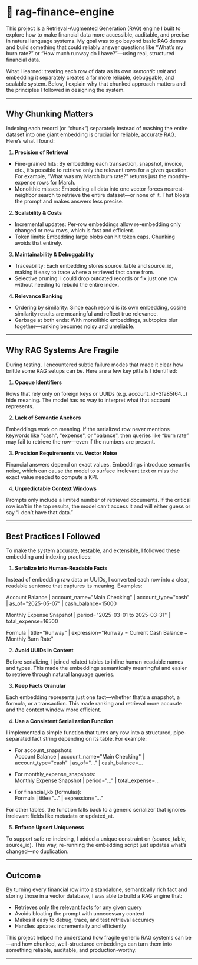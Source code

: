 # 🧠 rag-finance-engine

This project is a Retrieval-Augmented Generation (RAG) engine I built to explore how to make financial data more accessible, auditable, and precise in natural language systems. My goal was to go beyond basic RAG demos and build something that could reliably answer questions like “What’s my burn rate?” or “How much runway do I have?”—using real, structured financial data.

What I learned: treating each row of data as its own _semantic unit_ and embedding it separately creates a far more reliable, debuggable, and scalable system. Below, I explain why that chunked approach matters and the principles I followed in designing the system.

---

## Why Chunking Matters

Indexing each record (or “chunk”) separately instead of mashing the entire dataset into one giant embedding is crucial for reliable, accurate RAG. Here’s what I found:

1. **Precision of Retrieval**

-   Fine-grained hits: By embedding each transaction, snapshot, invoice, etc., it’s possible to retrieve only the relevant rows for a given question. For example, “What was my March burn rate?” returns just the monthly-expense rows for March.
-   Monolithic misses: Embedding all data into one vector forces nearest-neighbor search to retrieve the entire dataset—or none of it. That bloats the prompt and makes answers less precise.

2. **Scalability & Costs**

-   Incremental updates: Per-row embeddings allow re-embedding only changed or new rows, which is fast and efficient.
-   Token limits: Embedding large blobs can hit token caps. Chunking avoids that entirely.

3. **Maintainability & Debuggability**

-   Traceability: Each embedding stores source_table and source_id, making it easy to trace where a retrieved fact came from.
-   Selective pruning: I could drop outdated records or fix just one row without needing to rebuild the entire index.

4. **Relevance Ranking**

-   Ordering by similarity: Since each record is its own embedding, cosine similarity results are meaningful and reflect true relevance.
-   Garbage at both ends: With monolithic embeddings, subtopics blur together—ranking becomes noisy and unreliable.

---

## Why RAG Systems Are Fragile

During testing, I encountered subtle failure modes that made it clear how brittle some RAG setups can be. Here are a few key pitfalls I identified:

1. **Opaque Identifiers**

Rows that rely only on foreign keys or UUIDs (e.g. account_id=3fa85f64...) hide meaning. The model has no way to interpret what that account represents.

2. **Lack of Semantic Anchors**

Embeddings work on meaning. If the serialized row never mentions keywords like "cash", "expense", or "balance", then queries like “burn rate” may fail to retrieve the row—even if the numbers are present.

3. **Precision Requirements vs. Vector Noise**

Financial answers depend on exact values. Embeddings introduce semantic noise, which can cause the model to surface irrelevant text or miss the exact value needed to compute a KPI.

4. **Unpredictable Context Windows**

Prompts only include a limited number of retrieved documents. If the critical row isn’t in the top results, the model can’t access it and will either guess or say “I don’t have that data.”

---

## Best Practices I Followed

To make the system accurate, testable, and extensible, I followed these embedding and indexing practices:

1. **Serialize Into Human-Readable Facts**

Instead of embedding raw data or UUIDs, I converted each row into a clear, readable sentence that captures its meaning. Examples:

Account Balance | account_name="Main Checking" | account_type="cash" | as_of="2025-05-07" | cash_balance=15000

Monthly Expense Snapshot | period="2025-03-01 to 2025-03-31" | total_expense=16500

Formula | title="Runway" | expression="Runway = Current Cash Balance ÷ Monthly Burn Rate"

2. **Avoid UUIDs in Content**

Before serializing, I joined related tables to inline human-readable names and types. This made the embeddings semantically meaningful and easier to retrieve through natural language queries.

3. **Keep Facts Granular**

Each embedding represents just one fact—whether that’s a snapshot, a formula, or a transaction. This made ranking and retrieval more accurate and the context window more efficient.

4. **Use a Consistent Serialization Function**

I implemented a simple function that turns any row into a structured, pipe-separated fact string depending on its table. For example:

-   For account_snapshots:  
    Account Balance | account_name="Main Checking" | account_type="cash" | as_of="..." | cash_balance=...

-   For monthly_expense_snapshots:  
    Monthly Expense Snapshot | period="..." | total_expense=...

-   For financial_kb (formulas):  
    Formula | title="..." | expression="..."

For other tables, the function falls back to a generic serializer that ignores irrelevant fields like metadata or updated_at.

5. **Enforce Upsert Uniqueness**

To support safe re-indexing, I added a unique constraint on (source_table, source_id). This way, re-running the embedding script just updates what’s changed—no duplication.

---

## Outcome

By turning every financial row into a standalone, semantically rich fact and storing those in a vector database, I was able to build a RAG engine that:

-   Retrieves only the relevant facts for any given query
-   Avoids bloating the prompt with unnecessary context
-   Makes it easy to debug, trace, and test retrieval accuracy
-   Handles updates incrementally and efficiently

This project helped me understand how fragile generic RAG systems can be—and how chunked, well-structured embeddings can turn them into something reliable, auditable, and production-worthy.

---
